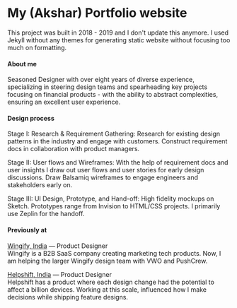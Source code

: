 # My (Akshar) Portfolio website 
This project was built in 2018 - 2019 and I don't update this anymore. I used Jekyll without any themes for generating static website without focusing too much on formatting.

#### About me
Seasoned Designer with over eight years of diverse experience, specializing in steering design teams and spearheading key projects focusing on financial products - with the ability to abstract complexities, ensuring an excellent user experience.


#### Design process

Stage I: Research & Requirement Gathering: Research for existing design patterns in the industry and engage with customers. Construct requirement docs in collaboration with product managers.

Stage II: User flows and Wireframes: With the help of requirement docs and user insights I draw out user flows and user stories for early design discussions. Draw Balsamiq wireframes to engage engineers and stakeholders early on.

Stage III: UI Design, Prototype, and Hand-off: High fidelity mockups on Sketch. Prototypes range from Invision to HTML/CSS projects. I primarily use Zeplin for the handoff.


#### Previously at
<a href="https://wingify.com/">Wingify, India</a> — Product Designer <br>
Wingify is a B2B SaaS company creating marketing tech products. Now, I am helping the larger Wingify design team with VWO and PushCrew.

<a href="https://www.helpshift.com/">Helpshift, India</a> — Product Designer <br>
Helpshift has a product where each design change had the potential to affect a billion devices. Working at this scale, influenced how I make decisions while shipping feature designs.
